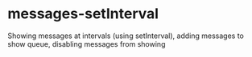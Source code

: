 # messages-setInterval
Showing messages at intervals (using setInterval), adding messages to show queue, disabling messages from showing
